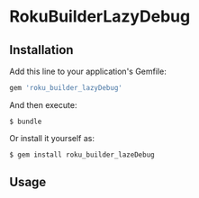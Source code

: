 # RokuBuilderLazyDebug


## Installation

Add this line to your application's Gemfile:

```ruby
gem 'roku_builder_lazyDebug'
```

And then execute:

    $ bundle

Or install it yourself as:

    $ gem install roku_builder_lazeDebug

## Usage
